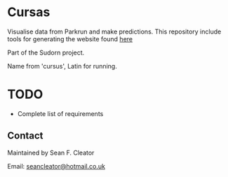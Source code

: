 # Cursas 

Visualise data from Parkrun and make predictions. This repository include tools for generating the website found [here](https://www.sfcleator.com/cursas)

Part of the Sudorn project.

Name from 'cursus', Latin for running. 

# TODO
* Complete list of requirements 

## Contact
Maintained by Sean F. Cleator

Email: seancleator@hotmail.co.uk 
